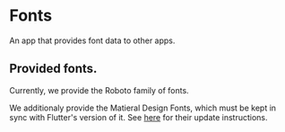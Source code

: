 # Fonts

An app that provides font data to other apps.

## Provided fonts.
Currently, we provide the Roboto family of fonts.

We additionaly provide the Matieral Design Fonts, which must be kept
in sync with Flutter's version of it. See
[here](https://github.com/flutter/flutter/wiki/Updating-Material-Design-Fonts)
for their update instructions.
